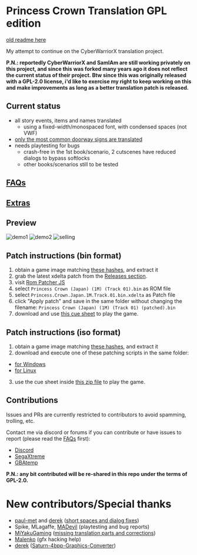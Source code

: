 
# Princess Crown Translation GPL edition

[old readme here](readme.txt.old)

My attempt to continue on the CyberWarriorX translation project.

**P.N.: reportedly CyberWarriorX and SamIAm are still working privately on this project, and since this was forked many years ago it does not reflect the current status of their project. Btw since this was originally released with a GPL-2.0 license, i'd like to exercise my right to keep working on this and make improvements as long as a better translation patch is released.**


## Current status

 - all story events, items and names translated
   - using a fixed-width/monospaced font, with condensed spaces (not VWF)
 - [only the most common doorway signs are translated](https://github.com/eadmaster/pcrown/issues/5)
 - needs playtesting for bugs
   - crash-free in the 1st book/scenario, 2 cutscenes have reduced dialogs to bypass softlocks
   - other books/scenarios still to be tested


## [FAQs](https://github.com/eadmaster/pcrown/wiki/FAQs)


## [Extras](https://github.com/eadmaster/pcrown/wiki/Extras)


## Preview

![demo1](https://github.com/user-attachments/assets/b4116a9b-2410-474c-8ad0-a64bc6a2266b)  ![demo2](https://github.com/user-attachments/assets/1b0aebdf-efc6-4c21-9c32-ca81ddf03acd)  ![selling](https://github.com/user-attachments/assets/8203505d-3850-41bd-a230-d2003f2551c7)


## Patch instructions (bin format)

1. obtain a game image matching [these hashes](http://redump.org/disc/4901/), and extract it
2. grab the latest xdelta patch from the [Releases section](https://github.com/eadmaster/pcrown/releases/latest/download/Princess.Crown.Japan.1M.Track.01.bin.xdelta).
3. visit [Rom Patcher JS](https://www.marcrobledo.com/RomPatcher.js/)
4. select `Princess Crown (Japan) (1M) (Track 01).bin` as ROM file
5. select `Princess.Crown.Japan.1M.Track.01.bin.xdelta` as Patch file
6. click "Apply patch" and save in the same folder without changing the filename: `Princess Crown (Japan) (1M) (Track 01) (patched).bin`
7. download and use [this cue sheet](https://github.com/eadmaster/pcrown/blob/master/src/buildcd/Princess%20Crown%20(Japan)%20(1M)%20(English).cue) to play the game.

## Patch instructions (iso format)

1. obtain a game image matching [these hashes](http://redump.org/disc/4901/), and extract it
2. download and execute one of these patching scripts in the same folder:
 
  - [for Windows](https://github.com/eadmaster/pcrown/tree/2084d8b6d6c87901ce78257f89f244f5d7c6d3f8/src/buildcd/_patch_eng.bat)
  - [for Linux](https://github.com/eadmaster/pcrown/tree/2084d8b6d6c87901ce78257f89f244f5d7c6d3f8/src/buildcd/_patch_eng.sh)
3. use the cue sheet inside [this zip file](https://github.com/eadmaster/pcrown/releases/download/v0.3/Princess.Crown.ez.Windows.patching.script.zip) to play the game.


## Contributions
 
Issues and PRs are currently restricted to contributors to avoid spamming, trolling, etc.

Contact me via discord or forums if you can contribute or have issues to report (please read the [FAQs](https://github.com/eadmaster/pcrown/wiki/FAQs) first):

 - [Discord](https://discord.com/channels/348545631985467394/797608417857372161)
 - [SegaXtreme](https://segaxtreme.net/members/eadmaster.30323/)
 - [GBAtemp](https://gbatemp.net/members/eadmaster.52646/)

**P.N.: any bit contributed will be re-shared in this repo under the terms of GPL-2.0.**


# New contributors/Special thanks

 - [paul-met](https://github.com/paul-met) and [derek](https://github.com/DerekPascarella) ([short spaces and dialog fixes](https://github.com/eadmaster/pcrown/issues/1))
 - Spike, MLagaffe, [MADevil](https://www.twitch.tv/madevil/) (playtesting and bug reports)
 - [MiYakuGaming](https://github.com/MiYakuGaming/) ([missing translation parts and corrections](https://github.com/eadmaster/pcrown/issues/4))
 - [Malenko](https://segaxtreme.net/members/malenko.22808/) (gfx hacking help)
 - [derek](https://github.com/DerekPascarella) ([Saturn-4bpp-Graphics-Converter](https://github.com/DerekPascarella/Saturn-4bpp-Graphics-Converter/))
